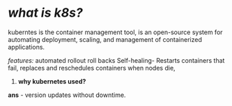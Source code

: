 # ***what is k8s?***
kuberntes is the container management tool, 
is an open-source system for automating deployment, scaling, and management of containerized applications.

*features:* 
    automated rollout roll backs
    Self-healing- Restarts containers that fail, replaces and reschedules containers when nodes die, 
  
1.  **why kubernetes used?**

**ans** - version updates without downtime.
   
